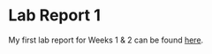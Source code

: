 # Lab Report 1
My first lab report for Weeks 1 & 2 can be found [here](https://tyler-culp.github.io/cse15l-lab-reports/lab-report-1-week-%202.html).




